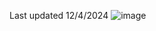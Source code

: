 Last updated 12/4/2024
![image](https://github.com/user-attachments/assets/da19c05a-0cbe-4192-9cc7-3e1c776b3dd8)
